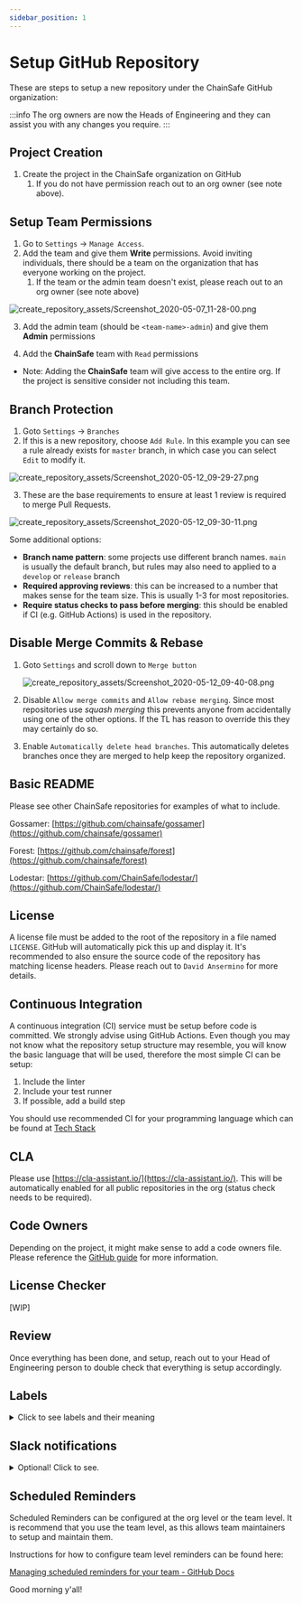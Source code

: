 ```yaml
---
sidebar_position: 1
---
```

# Setup GitHub Repository

These are steps to setup a new repository under the ChainSafe GitHub organization:

:::info
The org owners are now the Heads of Engineering and they can assist you with any changes you require.
:::

## Project Creation

1. Create the project in the ChainSafe organization on GitHub
    1. If you do not have permission reach out to an org owner (see note above).

## Setup Team Permissions

1. Go to `Settings` → `Manage Access`. 
2. Add the team and give them **Write** permissions. Avoid inviting individuals, there should be a team on the organization that has everyone working on the project. 
    1. If the team or the admin team doesn't exist, please reach out to an org owner (see note above)

![create_repository_assets/Screenshot_2020-05-07_11-28-00.png](create_repository_assets/Screenshot_2020-05-07_11-28-00.png)

3. Add the admin team (should be `<team-name>-admin`) and give them **Admin** permissions

4. Add the **ChainSafe** team with `Read` permissions

- Note: Adding the **ChainSafe** team will give access to the entire org. If the project is sensitive consider not including this team.

## Branch Protection

1. Goto `Settings` → `Branches`
2. If this is a new repository, choose `Add Rule`. In this example you can see a rule already exists for `master` branch, in which case you can select `Edit` to modify it. 

![create_repository_assets/Screenshot_2020-05-12_09-29-27.png](create_repository_assets/Screenshot_2020-05-12_09-29-27.png)

3. These are the base requirements to ensure at least 1 review is required to merge Pull Requests.

![create_repository_assets/Screenshot_2020-05-12_09-30-11.png](create_repository_assets/Screenshot_2020-05-12_09-30-11.png)

Some additional options:

- **Branch name pattern**: some projects use different branch names. `main` is usually the default branch, but rules may also need to applied to a `develop` or `release` branch
- **Required approving reviews**: this can be increased to a number that makes sense for the team size. This is usually 1-3 for most repositories.
- **Require status checks to pass before merging**: this should be enabled if CI (e.g. GitHub Actions) is used in the repository.

## Disable Merge Commits & Rebase

1. Goto `Settings` and scroll down to `Merge button`
    
    ![create_repository_assets/Screenshot_2020-05-12_09-40-08.png](create_repository_assets/Screenshot_2020-05-12_09-40-08.png)
    

2. Disable `Allow merge commits` and `Allow rebase merging`. Since most repositories use *squash merging* this prevents anyone from accidentally using one of the other options. If the TL has reason to override this they may certainly do so.

3. Enable `Automatically delete head branches`. This automatically deletes branches once they are merged to help keep the repository organized.

## Basic README

Please see other ChainSafe repositories for examples of what to include. 

Gossamer: [https://github.com/chainsafe/gossamer](https://github.com/chainsafe/gossamer)

Forest: [https://github.com/chainsafe/forest](https://github.com/chainsafe/forest)

Lodestar: [https://github.com/ChainSafe/lodestar/](https://github.com/ChainSafe/lodestar/)

## License

A license file must be added to the root of the repository in a file named `LICENSE`. GitHub will automatically pick this up and display it. It's recommended to also ensure the source code of the repository has matching license headers. Please reach out to `David Ansermino` for more details. 

## Continuous Integration

A continuous integration (CI) service must be setup before code is committed. We strongly advise using GitHub Actions. Even though you may not know what the repository setup structure may resemble, you will know the basic language that will be used, therefore the most simple CI can be setup:

1. Include the linter
2. Include your test runner
3. If possible, add a build step

You should use recommended CI for your programming language which can be found at [Tech Stack](../2_tech-stack/_category_.yml)

## CLA

Please use [https://cla-assistant.io/](https://cla-assistant.io/). This will be automatically enabled for all public repositories in the org (status check needs to be required).

## Code Owners

Depending on the project, it might make sense to add a code owners file. Please reference the [GitHub guide](https://help.github.com/en/github/creating-cloning-and-archiving-repositories/about-code-owners) for more information.

## License Checker

[WIP]

## Review

Once everything has been done, and setup, reach out to your Head of Engineering person to double check that everything is setup accordingly.

## Labels

<details>
    <summary>Click to see labels and their meaning</summary>

### Status

Status: Breaking Change

- Added to a PR or issue that would cause a breaking change

Status: Abandoned

- Added to a PR or issue is no longer being actively pursued.

Status: Approved

- Added to a PR when the required number of approvals have been met.

Status: Blocked

- Added to issues and Pull Requests when work can not be continued until another task is completed.

Status: In Progress

- Added to issues to signal that its actively being worked on.

Status: Do not merge

- Added to Pull Requests that are not allowed to be merged.

Status: On Ice

- Added to issues and Pull Requests that are considered important but no longer pursued for the near future.

Status: Review Needed

- Added to Pull Requests that need the maintainer(s) to review.

Status: Changes Requested

- Added to Pull Requests that require further changes from the contributor.

Status: Stale

- Added to issues and Pull Requests if they have not received enough activity.

Status: Needs Clarification

- Added to issues that are not clearly understood, and require additional input.

### Types

Type: Feature

- Added to issues and Pull Requests to identify that the change is a new feature.

Type: Epic

- Added to issues to encompass many different types of issues together

Type: Bug

- Added to issues and Pull Requests if they are addressing a bug

Type: Enhancement

- Added to issues and Pull Requests when a change includes improvements or optimizations.

Type: Maintenance

- Added to issues and Pull Requests when a change is for repository maintenance, such as CI or linter changes.

Type: Question

- Added to issues that are general discussion questions, and don't offer bug reports etc..

Type: Documentation

- Added to issues or Pull Requests that relate to the project wiki, or documentation.

### Priority Levels

Priority: P0

- Added to issues and Pull Requests relating to a critical severity bugs.

Priority: P1

- Added to issues and Pull Requests relating to a high severity bugs.

Priority: P2

- Added to issues and Pull Requests relating to a medium severity bugs.

Priority: P3

- Added to issues and Pull Requests relating to a low severity bugs.

</details>

## Slack notifications
<details>
  <summary>Optional! Click to see.</summary>

### Overview

There are two methods for receiving various notifications from GitHub via Slack.

- **Scheduled Reminders**: These allow you receive reminders at some interval about pending PRs on specific repositories in a Slack channel.
- **Slackbot Notifications**: Enabling these will cause actions on GitHub to trigger notifications on Slack.

### Slackbot Notifications

The instructions for configuring the GitHub Slackbot can be found here: [https://github.com/integrations/slack#configuration](https://github.com/integrations/slack#configuration)

A common configuration follows these steps:

```yaml
/github subscribe owner/repository
/github subscribe owner/repository reviews comments
```

You can check which features are enabled in a channel with:

```yaml
/github subscribe list features
```
</details>


## Scheduled Reminders

Scheduled Reminders can be configured at the org level or the team level. It is recommend that you use the team level, as this allows team maintainers to setup and maintain them.

Instructions for how to configure team level reminders can be found here: 

[Managing scheduled reminders for your team - GitHub Docs](https://docs.github.com/en/organizations/organizing-members-into-teams/managing-scheduled-reminders-for-your-team)


Good morning y'all!